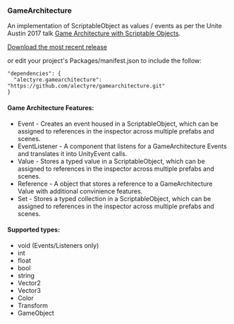### GameArchitecture

An implementation of ScriptableObject as values / events as per the Unite Austin 2017 talk [Game Architecture with Scriptable Objects](https://www.youtube.com/watch?v=raQ3iHhE_Kk).

[Download the most recent release](https://github.com/alectyre/GameArchitecture/releases/download/v0.1.0-alpha/GameArchitecture_v0.1.0.unitypackage)

or edit your project's Packages/manifest.json to include the follow:
```
"dependencies": {
  "alectyre.gamearchitecture": "https://github.com/alectyre/gamearchitecture.git"
}
```

#### Game Architecture Features:
* Event - Creates an event housed in a ScriptableObject, which can be assigned to references in the inspector across multiple prefabs and scenes.
* EventListener - A component that listens for a GameArchitecture Events and translates it into UnityEvent calls.
* Value - Stores a typed value in a ScriptableObject, which can be assigned to references in the inspector across multiple prefabs and scenes.
* Reference - A object that stores a reference to a GameArchitecture Value with additional convinience features.
* Set - Stores a typed collection in a ScriptableObject, which can be assigned to references in the inspector across multiple prefabs and scenes.

#### Supported types:
* void (Events/Listeners only)
* int
* float
* bool
* string
* Vector2
* Vector3
* Color
* Transform
* GameObject
